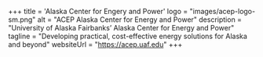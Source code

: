 +++
title = 'Alaska Center for Engery and Power'
logo = "images/acep-logo-sm.png"
alt = "ACEP Alaska Center for Energy and Power"
description = "University of Alaska Fairbanks’ Alaska Center for Energy and Power"
tagline = "Developing practical, cost-effective energy solutions for Alaska and beyond"
websiteUrl = "https://acep.uaf.edu"
+++